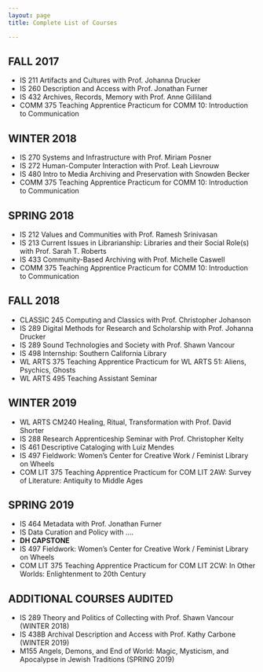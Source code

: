 ```yaml
---
layout: page
title: Complete List of Courses

---
```


## FALL 2017
- IS 211 Artifacts and Cultures with Prof. Johanna Drucker
- IS 260 Description and Access with Prof. Jonathan Furner
- IS 432 Archives, Records, Memory with Prof. Anne Gilliland
- COMM 375 Teaching Apprentice Practicum for COMM 10: Introduction to Communication 

## WINTER 2018
- IS 270 Systems and Infrastructure with Prof. Miriam Posner 
- IS 272 Human-Computer Interaction with Prof. Leah Lievrouw 
- IS 480 Intro to Media Archiving and Preservation with Snowden Becker
- COMM 375 Teaching Apprentice Practicum for COMM 10: Introduction to Communication

## SPRING 2018
- IS 212 Values and Communities with Prof. Ramesh Srinivasan 
- IS 213 Current Issues in Librarianship: Libraries and their Social Role(s) with Prof. Sarah T. Roberts
- IS 433 Community-Based Archiving with Prof. Michelle Caswell 
- COMM 375 Teaching Apprentice Practicum for COMM 10: Introduction to Communication

## FALL 2018
- CLASSIC 245 Computing and Classics with Prof. Christopher Johanson
- IS 289 Digital Methods for Research and Scholarship with Prof. Johanna Drucker
- IS 289 Sound Technologies and Society with Prof. Shawn Vancour
- IS 498 Internship: Southern California Library
- WL ARTS 375 Teaching Apprentice Practicum for WL ARTS 51: Aliens, Psychics, Ghosts
- WL ARTS 495 Teaching Assistant Seminar

## WINTER 2019
- WL ARTS CM240 Healing, Ritual, Transformation with Prof. David Shorter
- IS 288 Research Apprenticeship Seminar with Prof. Christopher Kelty
- IS 461 Descriptive Cataloging with Luiz Mendes
- IS 497 Fieldwork: Women’s Center for Creative Work / Feminist Library on Wheels 
- COM LIT 375 Teaching Apprentice Practicum for COM LIT 2AW: Survey of Literature: Antiquity to Middle Ages

## SPRING 2019
- IS 464 Metadata with Prof. Jonathan Furner 
- IS Data Curation and Policy with .... 
- <b>DH CAPSTONE</b>
- IS 497 Fieldwork: Women’s Center for Creative Work / Feminist Library on Wheels 
- COM LIT 375 Teaching Apprentice Practicum for COM LIT 2CW: In Other Worlds: Enlightenment to 20th Century

## ADDITIONAL COURSES AUDITED
- IS 289 Theory and Politics of Collecting with Prof. Shawn Vancour (WINTER 2018)
- IS 438B Archival Description and Access with Prof. Kathy Carbone (WINTER 2019) 
- M155 Angels, Demons, and End of World: Magic, Mysticism, and Apocalypse in Jewish Traditions (SPRING 2019) 
